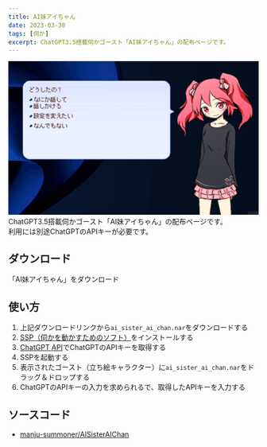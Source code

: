 ```yaml
---
title: AI妹アイちゃん
date: 2023-03-30
tags: [伺か]
excerpt: ChatGPT3.5搭載伺かゴースト「AI妹アイちゃん」の配布ページです。
---
```


![スクリーンショット](aisisteraichan.gif)
ChatGPT3.5搭載伺かゴースト「AI妹アイちゃん」の配布ページです。  
利用には別途ChatGPTのAPIキーが必要です。

## ダウンロード
<Download url="https://manjubox.net/Install/ai_sister_ai_chan/ai_sister_ai_chan.nar">「AI妹アイちゃん」をダウンロード</Download>

## 使い方
1. 上記ダウンロードリンクから`ai_sister_ai_chan.nar`をダウンロードする
1. [SSP（伺かを動かすためのソフト）](http://ssp.shillest.net/)をインストールする
1. [ChatGPT API](https://platform.openai.com/overview)でChatGPTのAPIキーを取得する
1. SSPを起動する
1. 表示されたゴースト（立ち絵キャラクター）に`ai_sister_ai_chan.nar`をドラッグ＆ドロップする
1. ChatGPTのAPIキーの入力を求められるで、取得したAPIキーを入力する

## ソースコード
- [manju-summoner/AISisterAIChan](https://github.com/manju-summoner/AISisterAIChan)